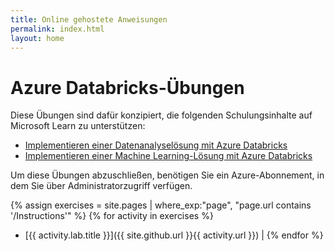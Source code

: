 ```yaml
---
title: Online gehostete Anweisungen
permalink: index.html
layout: home
---
```


# Azure Databricks-Übungen

Diese Übungen sind dafür konzipiert, die folgenden Schulungsinhalte auf Microsoft Learn zu unterstützen:

- [Implementieren einer Datenanalyselösung mit Azure Databricks](https://learn.microsoft.com/training/paths/data-engineer-azure-databricks/)
- [Implementieren einer Machine Learning-Lösung mit Azure Databricks](https://learn.microsoft.com/training/paths/build-operate-machine-learning-solutions-azure-databricks/)

Um diese Übungen abzuschließen, benötigen Sie ein Azure-Abonnement, in dem Sie über Administratorzugriff verfügen.

{% assign exercises = site.pages | where_exp:"page", "page.url contains '/Instructions'" %} {% for activity in exercises  %}
- [{{ activity.lab.title }}]({{ site.github.url }}{{ activity.url }}) | {% endfor %}